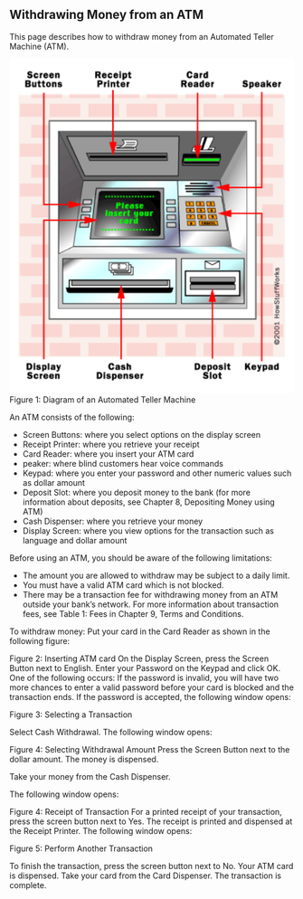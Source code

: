 ## Withdrawing Money from an ATM

This page describes how to withdraw money from an Automated Teller Machine (ATM).

![alt text](bank1.png)
Figure 1: Diagram of an Automated Teller Machine

An ATM consists of the following:
- Screen Buttons: where you select options on the display screen
- Receipt Printer: where you retrieve your receipt
- Card Reader: where you insert your ATM card
- peaker: where blind customers hear voice commands
- Keypad: where you enter your password and other numeric values such as dollar amount
- Deposit Slot: where you deposit money to the bank (for more information about deposits, see Chapter 8, Depositing Money using ATM)
- Cash Dispenser: where you retrieve your money
- Display Screen: where you view options for the transaction such as language and dollar amount

Before using an ATM, you should be aware of the following limitations:
- The amount you are allowed to withdraw may be subject to a daily limit.
- You must have a valid ATM card which is not blocked.
- There may be a transaction fee for withdrawing money from an ATM outside your bank’s network. For more information about transaction fees, see Table 1: Fees in Chapter 9, Terms and Conditions.

To withdraw money:
Put your card in the Card Reader as shown in the following figure: 

Figure 2: Inserting ATM card
On the Display Screen, press the Screen Button next to English.
Enter your Password on the Keypad and click OK. One of the following occurs:
If the password is invalid, you will have two more chances to enter a valid password before your card is blocked and the transaction ends.
If the password is accepted, the following window opens:


Figure 3: Selecting a Transaction

Select Cash Withdrawal.
The following window opens:

Figure 4: Selecting Withdrawal Amount
Press the Screen Button next to the dollar amount.
The money is dispensed.

Take your money from the Cash Dispenser.

The following window opens:

Figure 4: Receipt of Transaction
For a printed receipt of your transaction, press the screen button next to Yes.
The receipt is printed and dispensed at the Receipt Printer.
The following window opens:

Figure 5: Perform Another Transaction

To finish the transaction, press the screen button next to No.
Your ATM card is dispensed. 
Take your card from the Card Dispenser.
The transaction is complete.
